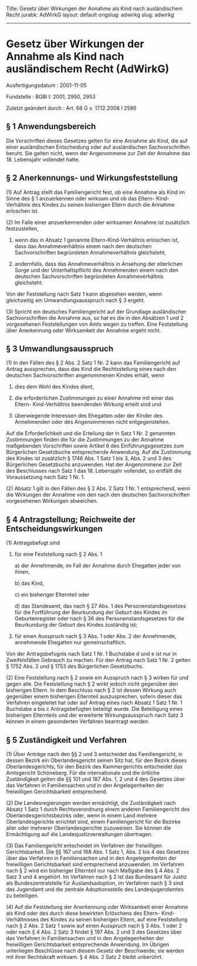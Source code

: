 Title: Gesetz über Wirkungen der Annahme als Kind nach ausländischem Recht
jurabk: AdWirkG
layout: default
origslug: adwirkg
slug: adwirkg

---

# Gesetz über Wirkungen der Annahme als Kind nach ausländischem Recht (AdWirkG)

Ausfertigungsdatum
:   2001-11-05

Fundstelle
:   BGBl I: 2001, 2950, 2953

Zuletzt geändert durch
:   Art. 68 G v. 17.12.2008 I 2586


## § 1 Anwendungsbereich

Die Vorschriften dieses Gesetzes gelten für eine Annahme als Kind, die
auf einer ausländischen Entscheidung oder auf ausländischen
Sachvorschriften beruht. Sie gelten nicht, wenn der Angenommene zur
Zeit der Annahme das 18. Lebensjahr vollendet hatte.


## § 2 Anerkennungs- und Wirkungsfeststellung

(1) Auf Antrag stellt das Familiengericht fest, ob eine Annahme als
Kind im Sinne des § 1 anzuerkennen oder wirksam und ob das Eltern-
Kind-Verhältnis des Kindes zu seinen bisherigen Eltern durch die
Annahme erloschen ist.

(2) Im Falle einer anzuerkennenden oder wirksamen Annahme ist
zusätzlich festzustellen,

1.  wenn das in Absatz 1 genannte Eltern-Kind-Verhältnis erloschen ist,
    dass das Annahmeverhältnis einem nach den deutschen Sachvorschriften
    begründeten Annahmeverhältnis gleichsteht,


2.  andernfalls, dass das Annahmeverhältnis in Ansehung der elterlichen
    Sorge und der Unterhaltspflicht des Annehmenden einem nach den
    deutschen Sachvorschriften begründeten Annahmeverhältnis gleichsteht.



Von der Feststellung nach Satz 1 kann abgesehen werden, wenn
gleichzeitig ein Umwandlungsausspruch nach § 3 ergeht.

(3) Spricht ein deutsches Familiengericht auf der Grundlage
ausländischer Sachvorschriften die Annahme aus, so hat es die in den
Absätzen 1 und 2 vorgesehenen Feststellungen von Amts wegen zu
treffen. Eine Feststellung über Anerkennung oder Wirksamkeit der
Annahme ergeht nicht.


## § 3 Umwandlungsausspruch

(1) In den Fällen des § 2 Abs. 2 Satz 1 Nr. 2 kann das Familiengericht
auf Antrag aussprechen, dass das Kind die Rechtsstellung eines nach
den deutschen Sachvorschriften angenommenen Kindes erhält, wenn

1.  dies dem Wohl des Kindes dient,


2.  die erforderlichen Zustimmungen zu einer Annahme mit einer das Eltern-
    Kind-Verhältnis beendenden Wirkung erteilt sind und


3.  überwiegende Interessen des Ehegatten oder der Kinder des Annehmenden
    oder des Angenommenen nicht entgegenstehen.



Auf die Erforderlichkeit und die Erteilung der in Satz 1 Nr. 2
genannten Zustimmungen finden die für die Zustimmungen zu der Annahme
maßgebenden Vorschriften sowie Artikel 6 des Einführungsgesetzes zum
Bürgerlichen Gesetzbuche entsprechende Anwendung. Auf die Zustimmung
des Kindes ist zusätzlich § 1746 Abs. 1 Satz 1 bis 3, Abs. 2 und 3 des
Bürgerlichen Gesetzbuchs anzuwenden. Hat der Angenommene zur Zeit des
Beschlusses nach Satz 1 das 18. Lebensjahr vollendet, so entfällt die
Voraussetzung nach Satz 1 Nr. 1.

(2) Absatz 1 gilt in den Fällen des § 2 Abs. 2 Satz 1 Nr. 1
entsprechend, wenn die Wirkungen der Annahme von den nach den
deutschen Sachvorschriften vorgesehenen Wirkungen abweichen.


## § 4 Antragstellung; Reichweite der Entscheidungswirkungen

(1) Antragsbefugt sind

1.  für eine Feststellung nach § 2 Abs. 1

    a)  der Annehmende, im Fall der Annahme durch Ehegatten jeder von ihnen,


    b)  das Kind,


    c)  ein bisheriger Elternteil oder


    d)  das Standesamt, das nach § 27 Abs. 1 des Personenstandsgesetzes für
        die Fortführung der Beurkundung der Geburt des Kindes im
        Geburtenregister oder nach § 36 des Personenstandsgesetzes für die
        Beurkundung der Geburt des Kindes zuständig ist;





2.  für einen Ausspruch nach § 3 Abs. 1 oder Abs. 2 der Annehmende,
    annehmende Ehegatten nur gemeinschaftlich.



Von der Antragsbefugnis nach Satz 1 Nr. 1 Buchstabe d und e ist nur in
Zweifelsfällen Gebrauch zu machen. Für den Antrag nach Satz 1 Nr. 2
gelten § 1752 Abs. 2 und § 1753 des Bürgerlichen Gesetzbuchs.

(2) Eine Feststellung nach § 2 sowie ein Ausspruch nach § 3 wirken für
und gegen alle. Die Feststellung nach § 2 wirkt jedoch nicht gegenüber
den bisherigen Eltern. In dem Beschluss nach § 2 ist dessen Wirkung
auch gegenüber einem bisherigen Elternteil auszusprechen, sofern
dieser das Verfahren eingeleitet hat oder auf Antrag eines nach Absatz
1 Satz 1 Nr. 1 Buchstabe a bis c Antragsbefugten beteiligt wurde. Die
Beteiligung eines bisherigen Elternteils und der erweiterte
Wirkungsausspruch nach Satz 3 können in einem gesonderten Verfahren
beantragt werden.


## § 5 Zuständigkeit und Verfahren

(1) Über Anträge nach den §§ 2 und 3 entscheidet das Familiengericht,
in dessen Bezirk ein Oberlandesgericht seinen Sitz hat, für den Bezirk
dieses Oberlandesgerichts; für den Bezirk des Kammergerichts
entscheidet das Amtsgericht Schöneberg. Für die internationale und die
örtliche Zuständigkeit gelten die §§ 101 und 187 Abs. 1, 2 und 4 des
Gesetzes über das Verfahren in Familiensachen und in den
Angelegenheiten der freiwilligen Gerichtsbarkeit entsprechend.

(2) Die Landesregierungen werden ermächtigt, die Zuständigkeit nach
Absatz 1 Satz 1 durch Rechtsverordnung einem anderen Familiengericht
des Oberlandesgerichtsbezirks oder, wenn in einem Land mehrere
Oberlandesgerichte errichtet sind, einem Familiengericht für die
Bezirke aller oder mehrerer Oberlandesgerichte zuzuweisen. Sie können
die Ermächtigung auf die Landesjustizverwaltungen übertragen.

(3) Das Familiengericht entscheidet im Verfahren der freiwilligen
Gerichtsbarkeit. Die §§ 167 und 168 Abs. 1 Satz 1, Abs. 2 bis 4 des
Gesetzes über das Verfahren in Familiensachen und in den
Angelegenheiten der freiwilligen Gerichtsbarkeit sind entsprechend
anzuwenden. Im Verfahren nach § 2 wird ein bisheriger Elternteil nur
nach Maßgabe des § 4 Abs. 2 Satz 3 und 4 angehört. Im Verfahren nach §
2 ist das Bundesamt für Justiz als Bundeszentralstelle für
Auslandsadoption, im Verfahren nach § 3 sind das Jugendamt und die
zentrale Adoptionsstelle des Landesjugendamtes zu beteiligen.

(4) Auf die Feststellung der Anerkennung oder Wirksamkeit einer
Annahme als Kind oder des durch diese bewirkten Erlöschens des Eltern-
Kind-Verhältnisses des Kindes zu seinen bisherigen Eltern, auf eine
Feststellung nach § 2 Abs. 2 Satz 1 sowie auf einen Ausspruch nach § 3
Abs. 1 oder 2 oder nach § 4 Abs. 2 Satz 3 findet § 197 Abs. 2 und 3
des Gesetzes über das Verfahren in Familiensachen und in den
Angelegenheiten der freiwilligen Gerichtsbarkeit entsprechende
Anwendung. Im Übrigen unterliegen Beschlüsse nach diesem Gesetz der
Beschwerde; sie werden mit ihrer Rechtskraft wirksam. § 4 Abs. 2 Satz
2 bleibt unberührt.

